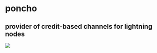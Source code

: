 poncho
======

provider of credit-based channels for lightning nodes
-----------------------------------------------------

![](https://i.pinimg.com/originals/63/6b/46/636b46410c8e0166bb6d8fe20dbe23f5.jpg)
